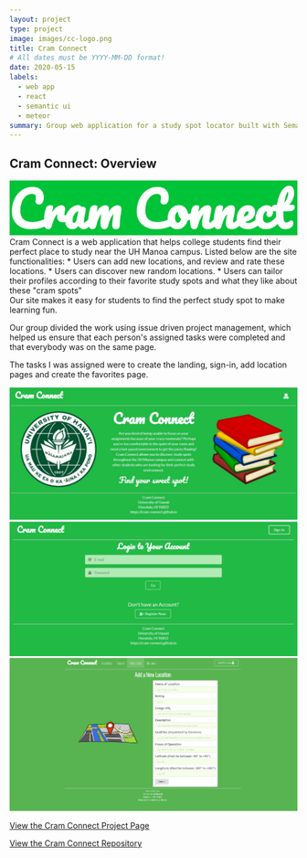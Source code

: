 ```yaml
---
layout: project
type: project
image: images/cc-logo.png
title: Cram Connect
# All dates must be YYYY-MM-DD format!
date: 2020-05-15
labels:
  - web app
  - react
  - semantic ui
  - meteor
summary: Group web application for a study spot locator built with Semantic UI React/Meteor.
---
```


## Cram Connect: Overview
<img class="ui medium right floated rounded image" src="../images/cc-logo.png">
Cram Connect is a web application that helps college students find their perfect place to study near the UH Manoa campus. Listed below are the site functionalities:
* Users can add new locations, and review and rate these locations.
* Users can discover new random locations.
* Users can tailor their profiles according to their favorite study spots and what they like about these "cram spots"


<br/>
Our site makes it easy for students to find the perfect study spot to make learning fun.

Our group divided the work using issue driven project management, which helped us ensure that each person's assigned tasks were completed and that everybody was on the same page.

The tasks I was assigned were to create the landing, sign-in, add location pages and create the favorites page.

<img class="ui medium center floated rounded image" src="../images/cc-landing.jpg">
<img class="ui medium center floated rounded image" src="../images/cc-signin.JPG">
<img class="ui medium center floated rounded image" src="../images/cc-addloc.png">


<a href="https://cram-connect.github.io/"><i class="large github icon"></i>View the Cram Connect Project Page</a>

<a href="https://github.com/cram-connect/app"><i class="large github icon"></i>View the Cram Connect Repository</a>
